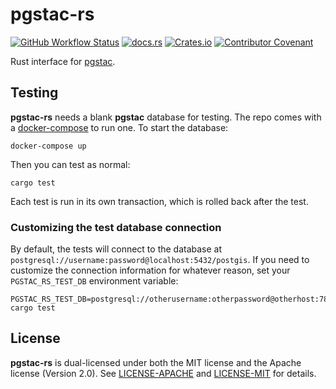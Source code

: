 # pgstac-rs

[![GitHub Workflow Status](https://img.shields.io/github/actions/workflow/status/gadomski/pgstac-rs/ci.yml?branch=main&style=for-the-badge)](https://github.com/gadomski/pgstac-rs/actions/workflows/ci.yml)
[![docs.rs](https://img.shields.io/docsrs/pgstac?style=for-the-badge)](https://docs.rs/pgstac/latest/pgstac/)
[![Crates.io](https://img.shields.io/crates/v/pgstac?style=for-the-badge)](https://crates.io/crates/pgstac)
[![Contributor Covenant](https://img.shields.io/badge/Contributor%20Covenant-2.1-4baaaa.svg?style=for-the-badge)](./CODE_OF_CONDUCT)

Rust interface for [pgstac](https://github.com/stac-utils/pgstac).

## Testing

**pgstac-rs** needs a blank **pgstac** database for testing.
The repo comes with a [docker-compose](./docker-compose.yml) to run one.
To start the database:

```shell
docker-compose up
```

Then you can test as normal:

```shell
cargo test
```

Each test is run in its own transaction, which is rolled back after the test.

### Customizing the test database connection

By default, the tests will connect to the database at `postgresql://username:password@localhost:5432/postgis`.
If you need to customize the connection information for whatever reason, set your `PGSTAC_RS_TEST_DB` environment variable:

```shell
PGSTAC_RS_TEST_DB=postgresql://otherusername:otherpassword@otherhost:7822/otherdbname cargo test
```

## License

**pgstac-rs** is dual-licensed under both the MIT license and the Apache license (Version 2.0).
See [LICENSE-APACHE](./LICENSE-APACHE) and [LICENSE-MIT](./LICENSE-MIT) for details.
